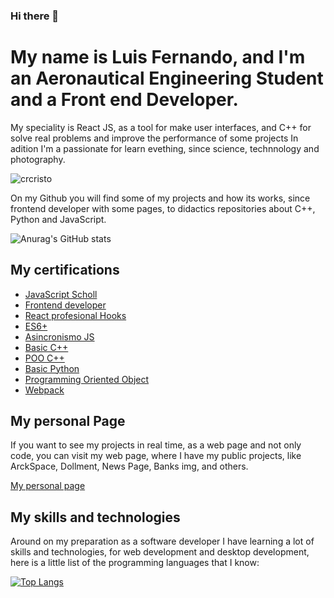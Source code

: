 ### Hi there 👋

# My name is Luis Fernando, and I'm an Aeronautical Engineering Student and a Front end Developer.

My speciality is React JS, as a tool for make user interfaces, and C++ for solve real problems and improve the performance of some projects
In adition I'm a passionate for learn evething, since science, technnology and photography.

<p align="left"> <img src="https://komarev.com/ghpvc/?username=Fernu292&label=Profile%20views&color=0e75b6&style=flat" alt="crcristo" /> </p>

On my Github you will find some of my projects and how its works, since frontend developer with some pages, to didactics repositories
about C++, Python and JavaScript.

![Anurag's GitHub stats](https://github-readme-stats.vercel.app/api?username=Fernu292&show_icons=true&theme=radical)

## My certifications 
- [JavaScript Scholl](https://platzi.com/p/fenu/ruta/100-escuela-javascript/diploma/detalle/)
- [Frontend developer](https://platzi.com/p/fenu/curso/2467-frontend-developer/diploma/detalle/)
- [React profesional Hooks](https://platzi.com/p/fenu/curso/2118-react-hooks/diploma/detalle/)
- [ES6+](https://platzi.com/p/fenu/curso/1815-ecmascript-6/diploma/detalle/)
- [Asincronismo JS](https://platzi.com/p/fenu/curso/1789-asincronismo-js/diploma/detalle/)
- [Basic C++](https://platzi.com/p/fenu/curso/2372-c-plus-plus/diploma/detalle/)
- [POO C++](https://platzi.com/p/fenu/curso/2373-c-plus-plus-poo/diploma/detalle/)
- [Basic Python](https://platzi.com/p/fenu/curso/1937-python/diploma/detalle/)
- [Programming Oriented Object](https://platzi.com/p/fenu/curso/2373-c-plus-plus-poo/diploma/detalle/)
- [Webpack](https://platzi.com/p/fenu/curso/2242-webpack/diploma/detalle/)

## My personal Page 

If you want to see my projects in real time, as a web page and not only code, you can visit my web page, where I have 
my public projects, like ArckSpace, Dollment, News Page, Banks img, and others.

[My personal page]( https://fernu.netlify.app/ )


## My skills and technologies 

Around on my preparation as a software developer I have learning a lot of skills and technologies, for web development and desktop development, here is a little list of the programming languages that I know:

[![Top Langs](https://github-readme-stats.vercel.app/api/top-langs/?username=Fernu292&layout=compact&theme=radical)](https://github.com/anuraghazra/github-readme-stats)
